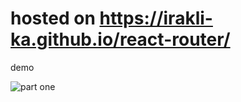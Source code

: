 # hosted on https://irakli-ka.github.io/react-router/

demo

![part one](https://i.imgur.com/zo0mUlx.gif)
